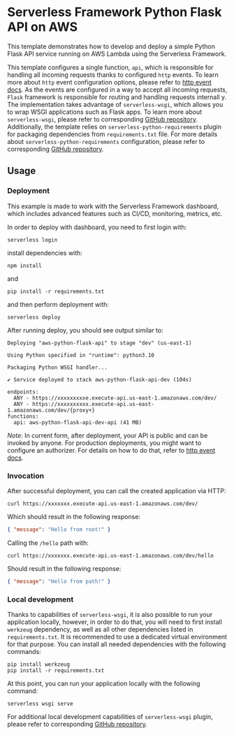 <!--
title: 'Serverless Framework Python Flask API on AWS'
description: 'This template demonstrates how to develop and deploy a simple Python Flask API running on AWS Lambda using the Serverless Framework.'
layout: Doc
framework: v4
platform: AWS
language: Python
priority: 2
authorLink: 'https://github.com/serverless'
authorName: 'Serverless, Inc.'
authorAvatar: 'https://avatars1.githubusercontent.com/u/13742415?s=200&v=4'
-->

# Serverless Framework Python Flask API on AWS

This template demonstrates how to develop and deploy a simple Python Flask API service running on AWS Lambda using the Serverless Framework.

This template configures a single function, `api`, which is responsible for handling all incoming requests thanks to configured `http` events. To learn more about `http` event configuration options, please refer to [http event docs](https://www.serverless.com/framework/docs/providers/aws/events/apigateway/). As the events are configured in a way to accept all incoming requests, `Flask` framework is responsible for routing and handling requests internall y. The implementation takes advantage of `serverless-wsgi`, which allows you to wrap WSGI applications such as Flask apps. To learn more about `serverless-wsgi`, please refer to corresponding [GitHub repository](https://github.com/logandk/serverless-wsgi). Additionally, the template relies on `serverless-python-requirements` plugin for packaging dependencies from `requirements.txt` file. For more details about `serverless-python-requirements` configuration, please refer to corresponding [GitHub repository](https://github.com/UnitedIncome/serverless-python-requirements).

## Usage

### Deployment

This example is made to work with the Serverless Framework dashboard, which includes advanced features such as CI/CD, monitoring, metrics, etc.

In order to deploy with dashboard, you need to first login with:

```
serverless login
```

install dependencies with:

```
npm install
```

and

```
pip install -r requirements.txt
```

and then perform deployment with:

```
serverless deploy
```

After running deploy, you should see output similar to:

```
Deploying "aws-python-flask-api" to stage "dev" (us-east-1)

Using Python specified in "runtime": python3.10

Packaging Python WSGI handler...

✔ Service deployed to stack aws-python-flask-api-dev (104s)

endpoints:
  ANY - https://xxxxxxxxxe.execute-api.us-east-1.amazonaws.com/dev/
  ANY - https://xxxxxxxxxx.execute-api.us-east-1.amazonaws.com/dev/{proxy+}
functions:
  api: aws-python-flask-api-dev-api (41 MB)

```

_Note_: In current form, after deployment, your API is public and can be invoked by anyone. For production deployments, you might want to configure an authorizer. For details on how to do that, refer to [http event docs](https://www.serverless.com/framework/docs/providers/aws/events/apigateway/).

### Invocation

After successful deployment, you can call the created application via HTTP:

```
curl https://xxxxxxx.execute-api.us-east-1.amazonaws.com/dev/
```

Which should result in the following response:

```json
{ "message": "Hello from root!" }
```

Calling the `/hello` path with:

```
curl https://xxxxxxx.execute-api.us-east-1.amazonaws.com/dev/hello
```

Should result in the following response:

```json
{ "message": "Hello from path!" }
```

### Local development

Thanks to capabilities of `serverless-wsgi`, it is also possible to run your application locally, however, in order to do that, you will need to first install `werkzeug` dependency, as well as all other dependencies listed in `requirements.txt`. It is recommended to use a dedicated virtual environment for that purpose. You can install all needed dependencies with the following commands:

```
pip install werkzeug
pip install -r requirements.txt
```

At this point, you can run your application locally with the following command:

```
serverless wsgi serve
```

For additional local development capabilities of `serverless-wsgi` plugin, please refer to corresponding [GitHub repository](https://github.com/logandk/serverless-wsgi).
